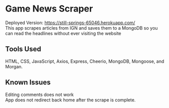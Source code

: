 # Game News Scraper
Deployed Version: https://still-springs-65046.herokuapp.com/  
This app scrapes articles from IGN and saves them to a MongoDB so you can read the headlines without ever visiting the website
## Tools Used
HTML, CSS, JavaScript, Axios, Express, Cheerio, MongoDB, Mongoose, and Morgan.
## Known Issues
Editing comments does not work  
App does not redirect back home after the scrape is complete.
